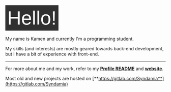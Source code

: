 <img src="https://github.com/Syndamia/Syndamia/blob/master/hello.png?raw=true" height="80px" alt="Hello!">

My name is Kamen and currently I'm a programming student.

My skills (and interests) are mostly geared towards back-end development, but I have a bit of experience with front-end.

---

For more about me and my work, refer to my [**Profile README**](https://syndamia.gitlab.io/Syndamia/) and [**website**](https://syndamia.com).

Most old and new projects are hosted on [**https://gitlab.com/Syndamia**](https://gitlab.com/Syndamia)
